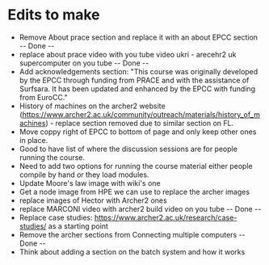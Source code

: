 

# Edits to make

- Remove About prace section and replace it with an about EPCC section  -- Done --
- replace about prace video with you tube video ukri - arecehr2 uk supercomputer on you tube  -- Done --
- Add acknowledgements section: "This course was originally developed by the EPCC through funding from PRACE and with the assistance of Surfsara. It has been updated and enhanced by the EPCC with funding from EuroCC."
- History of machines on the archer2 website (https://www.archer2.ac.uk/community/outreach/materials/history_of_machines) - replace section removed due to similar section on FL.
- Move coppy right of EPCC to bottom of page and only keep other ones in place.
- Good to have list of where the discussion sessions are for people running the course.
- Need to add two options for running the course material either people compile by hand or they load modules.
- Update Moore's law image with wiki's one
- Get a node image from HPE we can use to replace the archer images
- replace images of Hector with Archer2 ones
- replace MARCONI video with archer2 build video on you tube  -- Done --
- Replace case studies: https://www.archer2.ac.uk/research/case-studies/ as a starting point
- Remove the archer sections from Connecting multiple computers  -- Done --
- Think about adding a section on the batch system and how it works
  